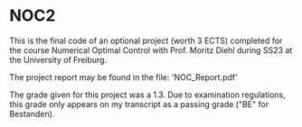 # NOC2

This is the final code of an optional project (worth 3 ECTS) completed for the course Numerical Optimal Control with Prof. Moritz Diehl during SS23 at the University of Freiburg.

The project report may be found in the file: 'NOC_Report.pdf'

The grade given for this project was a 1.3. Due to examination regulations, this grade only appears on my transcript as a passing grade ("BE" for Bestanden).
